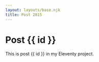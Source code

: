 ```yaml
---
layout: layouts/base.njk
title: Post 2815
---
```


# Post {{ id }}

This is post {{ id }} in my Eleventy project.

